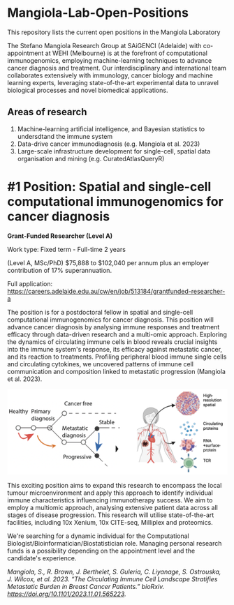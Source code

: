 # Mangiola-Lab-Open-Positions
This repository lists the current open positions in the Mangiola Laboratory 

The Stefano Mangiola Research Group at SAiGENCI (Adelaide) with co-appointment at WEHI (Melbourne) is at the forefront of computational immunogenomics, employing machine-learning techniques to advance cancer diagnosis and treatment. Our interdisciplinary and international team collaborates extensively with immunology, cancer biology and machine learning experts, leveraging state-of-the-art experimental data to unravel biological processes and novel biomedical applications. 

## Areas of research

1) Machine-learning artificial intelligence, and Bayesian statistics to undersdtand the immune system
2) Data-drive cancer immunodiagnosis (e.g. Mangiola et al. 2023)
3) Large-scale infrastructure development for single-cell, spatial data organisation and mining (e.g. CuratedAtlasQueryR)

# \#1 Position: Spatial and single-cell computational immunogenomics for cancer diagnosis

**Grant-Funded Researcher (Level A)**

Work type: Fixed term - Full-time 2 years

(Level A, MSc/PhD) $75,888 to $102,040 per annum plus an employer contribution of 17% superannuation.

Full application: https://careers.adelaide.edu.au/cw/en/job/513184/grantfunded-researcher-a

The position is for a postdoctoral fellow in spatial and single-cell computational immunogenomics for cancer diagnosis. This position will advance cancer diagnosis by analysing immune responses and treatment efficacy through data-driven research and a multi-omic approach. Exploring the dynamics of circulating immune cells in blood reveals crucial insights into the immune system's response, its efficacy against metastatic cancer, and its reaction to treatments. Profiling peripheral blood immune single cells and circulating cytokines, we uncovered patterns of immune cell communication and composition linked to metastatic progression (Mangiola et al. 2023).  

<img src="image_position_immunodiagnosis.png?raw=true" width="800">

This exciting position aims to expand this research to encompass the local tumour microenvironment and apply this approach to identify individual immune characteristics influencing immunotherapy success. We aim to employ a multiomic approach, analysing extensive patient data across all stages of disease progression. This research will utilise state-of-the-art facilities, including 10x Xenium, 10x CITE-seq, Milliplex and proteomics. 

We're searching for a dynamic individual for the Computational Biologist/Bioinformatician/Biostatistician role. Managing personal research funds is a possibility depending on the appointment level and the candidate's experience.

_Mangiola, S., R. Brown, J. Berthelet, S. Guleria, C. Liyanage, S. Ostrouska, J. Wilcox, et al. 2023. “The Circulating Immune Cell Landscape Stratifies Metastatic Burden in Breast Cancer Patients.” bioRxiv. https://doi.org/10.1101/2023.11.01.565223._
